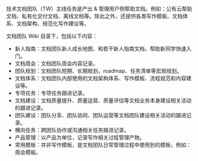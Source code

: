 技术文档团队（TW）主线任务是产出 & 管理用户侧帮助文档。例如：公有云帮助文档、私有化交付文档、离线文档等。除此之外，还提供各类写作模板、文档体系、文档架构、规范化写作建议等。

文档团队 Wiki 目录下，包括以下内容：
- 新人指南：文档团队新人成长地图、和若干新人指南文档，帮助新同学快速入门。
- 文档周会：文档团队周会内容记录。
- 团队规划：文档团队短期、长期规划，roadmap、任务清单等宏观规划。
- 文档体系：文档团队内部使用的文档架构体系、写作模板、流程规范和内容建设等。
- 专项任务：专项任务跟进记录。
- 文档建设：文档质量提升、质量运营、质量评估等文档业务本身建设相关活动的跟进记录。
- 团队建设：团队分享、团队协同、团队运营等文档团队建设相关活动的跟进记录。
- 横向任务：跨团队协作或沟通相关任务跟进记录。
- 产品管理：以产品为单位，记录写作相关过程管理产物。
- 常用模板：并非写作模板，是文档团队日常管理过程中使用到的模板，例如：周会模板。

